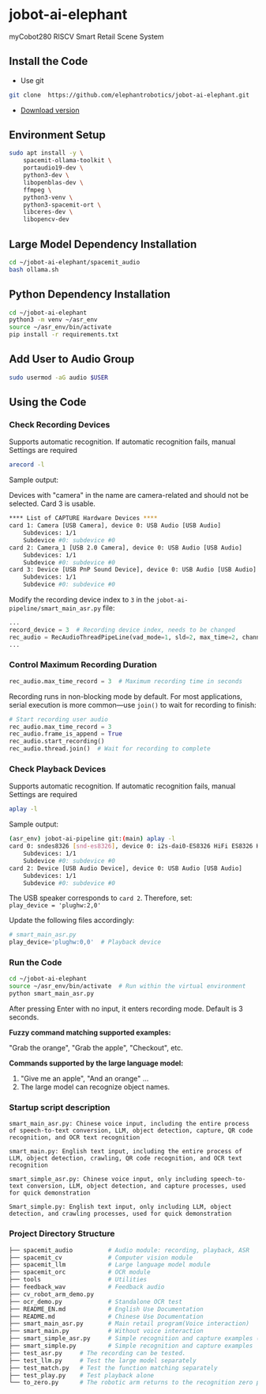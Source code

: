 # jobot-ai-elephant

myCobot280 RISCV Smart Retail Scene System

## Install the Code

- Use git
  
```bash
git clone  https://github.com/elephantrobotics/jobot-ai-elephant.git
```

- [Download version](https://github.com/elephantrobotics/jobot-ai-elephant/releases)

## Environment Setup

```bash
sudo apt install -y \
    spacemit-ollama-toolkit \
    portaudio19-dev \
    python3-dev \
    libopenblas-dev \
    ffmpeg \
    python3-venv \
    python3-spacemit-ort \
    libceres-dev \
    libopencv-dev
```

## Large Model Dependency Installation

```bash
cd ~/jobot-ai-elephant/spacemit_audio
bash ollama.sh
```

## Python Dependency Installation

```bash
cd ~/jobot-ai-elephant
python3 -m venv ~/asr_env
source ~/asr_env/bin/activate
pip install -r requirements.txt
```

## Add User to Audio Group

```bash
sudo usermod -aG audio $USER
```

## Using the Code

### Check Recording Devices

Supports automatic recognition. If automatic recognition fails, manual Settings are required

```bash
arecord -l
```

Sample output:

Devices with "camera" in the name are camera-related and should not be selected. Card 3 is usable.

```bash
**** List of CAPTURE Hardware Devices ****
card 1: Camera [USB Camera], device 0: USB Audio [USB Audio]
    Subdevices: 1/1
    Subdevice #0: subdevice #0
card 2: Camera_1 [USB 2.0 Camera], device 0: USB Audio [USB Audio]
    Subdevices: 1/1
    Subdevice #0: subdevice #0
card 3: Device [USB PnP Sound Device], device 0: USB Audio [USB Audio]
    Subdevices: 1/1
    Subdevice #0: subdevice #0
```

Modify the recording device index to `3` in the `jobot-ai-pipeline/smart_main_asr.py` file:

```python
...
record_device = 3  # Recording device index, needs to be changed
rec_audio = RecAudioThreadPipeLine(vad_mode=1, sld=2, max_time=2, channels=1, rate=48000, device_index=record_device)
...
```

### Control Maximum Recording Duration

```python
rec_audio.max_time_record = 3  # Maximum recording time in seconds
```

Recording runs in non-blocking mode by default. For most applications, serial execution is more common—use `join()` to wait for recording to finish:

```python
# Start recording user audio
rec_audio.max_time_record = 3
rec_audio.frame_is_append = True
rec_audio.start_recording()
rec_audio.thread.join()  # Wait for recording to complete
```

### Check Playback Devices

Supports automatic recognition. If automatic recognition fails, manual Settings are required

```bash
aplay -l
```

Sample output:

```bash
(asr_env) jobot-ai-pipeline git:(main) aplay -l
card 0: sndes8326 [snd-es8326], device 0: i2s-dai0-ES8326 HiFi ES8326 HiFi-0 []
    Subdevices: 1/1
    Subdevice #0: subdevice #0
card 2: Device [USB Audio Device], device 0: USB Audio [USB Audio]
    Subdevices: 1/1
    Subdevice #0: subdevice #0
```

The USB speaker corresponds to `card 2`. Therefore, set:  
`play_device = 'plughw:2,0'`

Update the following files accordingly:

```python
# smart_main_asr.py
play_device='plughw:0,0'  # Playback device
```

### Run the Code

```bash
cd ~/jobot-ai-elephant
source ~/asr_env/bin/activate  # Run within the virtual environment
python smart_main_asr.py
```

After pressing Enter with no input, it enters recording mode. Default is 3 seconds.

**Fuzzy command matching supported examples:**

"Grab the orange", "Grab the apple", "Checkout", etc.

**Commands supported by the large language model:**

1. "Give me an apple", "And an orange" ...
2. The large model can recognize object names.



### Startup script description

```
smart_main_asr.py: Chinese voice input, including the entire process of speech-to-text conversion, LLM, object detection, capture, QR code recognition, and OCR text recognition

smart_main.py: English text input, including the entire process of LLM, object detection, crawling, QR code recognition, and OCR text recognition

smart_simple_asr.py: Chinese voice input, only including speech-to-text conversion, LLM, object detection, and capture processes, used for quick demonstration

Smart_simple.py: English text input, only including LLM, object detection, and crawling processes, used for quick demonstration
```



### Project Directory Structure

```bash
├── spacemit_audio          # Audio module: recording, playback, ASR
├── spacemit_cv             # Computer vision module
├── spacemit_llm            # Large language model module
├── spacemit_orc            # OCR module
├── tools                   # Utilities
├── feedback_wav            # Feedback audio
├── cv_robot_arm_demo.py
├── ocr_demo.py             # Standalone OCR test
├── README_EN.md            # English Use Documentation
├── README.md               # Chinese Use Documentation
├── smart_main_asr.py       # Main retail program(Voice interaction)
├── smart_main.py       	# Without voice interaction
├── smart_simple_asr.py 	# Simple recognition and capture examples (voice interaction)
├── smart_simple.py     	# Simple recognition and capture examples
├── test_asr.py     # The recording can be tested.
├── test_llm.py     # Test the large model separately
├── test_match.py   # Test the function matching separately
├── test_play.py    # Test playback alone
└── to_zero.py      # The robotic arm returns to the recognition zero point
```
